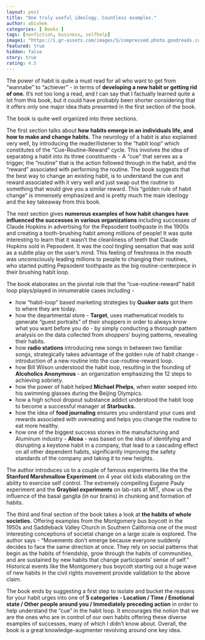```yaml
---
layout: post
title: "One truly useful ideology. Countless examples."
author: abishek
categories: [ Books ]
tags: [nonfiction, business, selfhelp]
image1: "https://i.gr-assets.com/images/S/compressed.photo.goodreads.com/books/1545854312l/12609433._SY475_.jpg"
featured: true
hidden: false
story: true
rating: 4.5
---
```


The power of habit is quite a must read for all who want to get from “wannabe” to “achiever” - in terms of **developing a new habit or getting rid of one.** It’s not too long a read, and I can say that I factually learned quite a lot from this book, but it could have probably been shorter considering that it offers only one major idea thats presented in the first section of the book.

The book is quite well organized into three sections.

The first section talks about **how habits emerge in an individuals life, and how to make and change habits.** The neurology of a habit is also explained very well, by introducing the reader/listener to the “habit loop” which constitutes of the “Cue-Routine-Reward” cycle. <span class="spoiler">This involves the idea of separating a habit into its three constituents - A “cue” that serves as a trigger, the “routine” that is the action followed through in the habit, and the “reward” associated with performing the routine. The book suggests that the best way to change an existing habit, is to understand the cue and reward associated with it very well and just swap out the routine to something that would give you a similar reward.</span> This “golden rule of habit change” is immensely emphasized and is pretty much the main ideology and the key takeaway from this book.

The next section gives **numerous examples of how habit changes have influenced the successes in various organizations** including successes of Claude Hopkins in advertising for the Pepsodent toothpaste in the 1900s and creating a tooth-brushing habit among millions of people! <span class="spoiler">It was quite interesting to learn that it wasn’t the cleanliness of teeth that Claude Hopkins sold in Pepsodent. It was the cool tingling sensation that was sold as a subtle play on the user’s mind. This feeling of freshness in the mouth was unconsciously leading millions to people to changing their routines, who started putting Pepsodent toothpaste as the big routine-centerpiece in their brushing habit loop.</span>

The book elaborates on the pivotal role that the “cue-routine-reward” habit loop plays/played in innumerable cases including -
- how “habit-loop” based marketing strategies by **Quaker oats** got them to where they are today.
- how the departmental store - **Target**, uses mathematical models to generate “guest portraits” of their shoppers <span class="spoiler">in order to always know what you want before you do - by simply conducting a thorough pattern analysis on the data collected from shoppers’ buying patterns, revealing their habits.</span>
- how **radio stations** introducing new songs in between two familiar songs, strategically takes advantage of the golden rule of habit change - introduction of a new routine into the cue-routine-reward loop.
- how Bill Wilson understood the habit loop, resulting in the founding of **Alcoholics Anonymous** - an organization emphasizing the 12 steps to achieving sobriety.
- how the power of habit helped **Michael Phelps**, when water seeped into his swimming glasses during the Beijing Olympics.
- how a high school dropout substance addict understood the habit loop to become a successful manager at **Starbucks.**
- how the idea of **food journaling** ensures you understand your cues and rewards associated with overeating and helps you change the routine to eat more healthy.
- how one of the biggest success stories in the manufacturing and Aluminum industry - **Alcoa** - was based on the idea of identifying and disrupting a keystone habit in a company, that lead to a cascading effect on all other dependent habits, significantly improving the safety standards of the company and taking it to new heights.

The author introduces us to a couple of famous experiments like the the **Stanford Marshmallow Experiment** on 4 year old kids elaborating on the ability to exercise self control. The extremely compelling Eugene Pauly experiment and the **Graybiel experiments** on lab-rats at MIT, show us the influence of the basal ganglia (in our brains) in chunking and formation of habits.

The third and final section of the book takes a look at **the habits of whole societies.** Offering examples from the Montgomery bus boycott in the 1950s and Saddleback Valley Church in Southern California one of the most interesting conceptions of societal change on a large scale is explored. <span class="spoiler">The author says - “Movements don’t emerge because everyone suddenly decides to face the same direction at once. They rely on social patterns that begin as the habits of friendship, grow through the habits of communities, and are sustained by new habits that change participants’ sense of self.” Historical events like the Montgomery bus boycott starting out a huge wave of new habits in the civil rights movement provide validation to the above claim.</span>

The book ends by suggesting a first step to isolate and bucket the reasons for your habit urges into one of **5 categories - Location / Time / Emotional state / Other people around you / Immediately preceding action** in order to help understand the “cue” in the habit loop. It encourages the notion that we are the ones who are in control of our own habits offering these diverse examples of successes, many of which I didn’t know about. Overall, the book is a great knowledge-augmenter revolving around one key idea.
